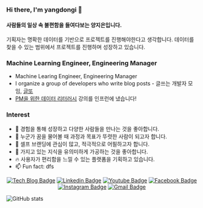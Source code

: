 ### Hi there, I'm yangdongi 👋
#### 사람들의 일상 속 불편함을 들여다보는 양지은입니다.
기획자는 명확한 데이터를 기반으로 프로젝트를 진행해야한다고 생각합니다. 데이터를 찾을 수 있는 범위에서 프로젝트를 진행하며 성장하고 있습니다.


### Machine Learning Engineer, Engineering Manager
- Machine Learing Engineer, Engineering Manager
- I organize a group of developers who write blog posts - 글쓰는 개발자 모임, [글또](https://bit.ly/geultto)
- [PM을 위한 데이터 리터러시](https://inf.run/MXw2) 강의를 인프런에 냈습니다!

### Interest
- 🔭 경험을 통해 성장하고 다양한 사람들을 만나는 것을 좋아합니다.
- 🌱 누군가 꿈을 물어볼 때 과정과 목표가 뚜렷한 사람이 되고자 합니다.
- 👯 셀프 브랜딩에 관심이 많고, 적극적으로 어필하고자 합니다.
- 💬 가지고 있는 지식을 유의미하게 가공하는 것을 좋아합니다.
- 🔥 사용자가 편리함을 느낄 수 있는 플랫폼을 기획하고 있습니다.
- 📫 Fun fact: dfs


<div align=center>

[![Tech Blog Badge](http://img.shields.io/badge/-Tech%20blog-black?style=flat-square&logo=github&link=https://zzsza.github.io/)](https://zzsza.github.io/) 
[![Linkedin Badge](https://img.shields.io/badge/-LinkedIn-blue?style=flat-square&logo=Linkedin&logoColor=white&link=https://www.linkedin.com/in/seong-yun-byeon-8183a8113/)](https://www.linkedin.com/in/seong-yun-byeon-8183a8113/) 
[![Youtube Badge](https://img.shields.io/badge/Youtube-ff0000?style=flat-square&logo=youtube&link=https://www.youtube.com/c/kyleschool)](https://www.youtube.com/c/kyleschool) 
[![Facebook Badge](https://img.shields.io/badge/-Facebook-1877f2?style=flat-square&logo=facebook&logoColor=white&link=https://www.facebook.com/zzsza)](https://www.facebook.com/zzsza) 
[![Instagram Badge](https://img.shields.io/badge/-Instagram-dd2a7b?style=flat-square&logo=instagram&logoColor=white&link=https://www.instagram.com/data.scientist/)](https://www.instagram.com/data.scientist/) 
[![Gmail Badge](https://img.shields.io/badge/-Gmail-d14836?style=flat-square&logo=Gmail&logoColor=white&link=mailto:snugyun01@gmail.com)](mailto:snugyun01@gmail.com)
</div>


![GitHub stats](https://github-readme-stats.vercel.app/api?username=FONElight&show_icons=true)  

